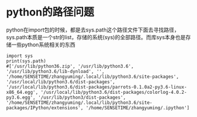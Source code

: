 # python的路径问题
python在import包的时候，都是去sys.path这个路径文件下面去寻找路径，sys.path本质是一个str的list，存储的系统(sys)的全部路径。而库sys本身也是存储一些python系统相关的东西
```
import sys
print(sys.path)
#['/usr/lib/python36.zip', '/usr/lib/python3.6', '/usr/lib/python3.6/lib-dynload', '', '/home/SENSETIME/zhangyuming/.local/lib/python3.6/site-packages', '/usr/local/lib/python3.6/dist-packages', '/usr/local/lib/python3.6/dist-packages/parrots-0.1.0a2-py3.6-linux-x86_64.egg', '/usr/local/lib/python3.6/dist-packages/colorlog-4.0.2-py3.6.egg', '/usr/lib/python3/dist-packages', '/home/SENSETIME/zhangyuming/.local/lib/python3.6/site-packages/IPython/extensions', '/home/SENSETIME/zhangyuming/.ipython']
```
